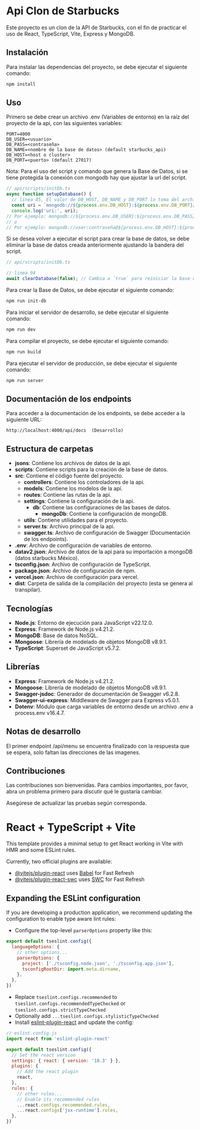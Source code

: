 # Api Clon de Starbucks

Este proyecto es un clon de la API de Starbucks, con el fin de practicar el uso de React, TypeScript, Vite, Express y MongoDB.

## Instalación

Para instalar las dependencias del proyecto, se debe ejecutar el siguiente comando:

```bash
npm install
```

## Uso

Primero se debe crear un archivo .env (Variables de entorno) en la raíz del proyecto de la api, con las siguientes variables:

```
PORT=4000
DB_USER=<usuario>
DB_PASS=<contraseña>
DB_NAME=<nombre de la base de datos> (default starbucks_api)
DB_HOST=<host o cluster>
DB_PORT=<puerto> (default 27017)
```

Nota: Para el uso del script y comando que genera la Base de Datos, si se tiene protegida la conexión con mongodb hay que ajustar la url del script.

```typescript
// api/scripts/initDb.ts
async function setupDatabase() {
  // linea 85, El valor de DB_HOST, DB_NAME y DB_PORT lo toma del archivo .env
  const uri = `mongodb://${process.env.DB_HOST}:${process.env.DB_PORT}/${process.env.DB_NAME}`;
  console.log('uri:', uri);
// Por ejemplo: mongodb://${process.env.DB_USER}:${process.env.DB_PASS}@${process.env.DB_HOST}:${process.env.DB_PORT}/${process.env.DB_NAME}
// o
// Por ejemplo: mongodb://user:contraseña@${process.env.DB_HOST}:${process.env.DB_PORT}/${process.env.DB_NAME}
```

Si se desea volver a ejecutar el script para crear la base de datos, se debe eliminar la base de datos creada anteriormente ajustando la bandera del script.
    
```typescript
// api/scripts/initDb.ts

// linea 94
await clearDatabase(false); // Cambia a `true` para reiniciar la base de datos, esto elimina la base de datos actual de la api
```

Para crear la Base de Datos, se debe ejecutar el siguiente comando:

```bash
npm run init-db
```

Para iniciar el servidor de desarrollo, se debe ejecutar el siguiente comando:

```bash
npm run dev
```

Para compilar el proyecto, se debe ejecutar el siguiente comando:

```bash
npm run build
```

Para ejecutar el servidor de producción, se debe ejecutar el siguiente comando:

```bash
npm run server
```

## Documentación de los endpoints

Para acceder a la documentación de los endpoints, se debe acceder a la siguiente URL:

```
http://localhost:4000/api/docs  (Desarrollo)
```

## Estructura de carpetas

- **jsons**: Contiene los archivos de datos de la api.
- **scripts**: Contiene scripts para la creación de la base de datos.
- **src**: Contiene el código fuente del proyecto.
  - **controllers**: Contiene los controladores de la api.
  - **models**: Contiene los modelos de la api.
  - **routes**: Contiene las rutas de la api.
  - **settings**: Contiene la configuración de la api.
    - **db**: Contiene las configuraciones de las bases de datos.
      - **mongoDb**: Contiene la configuración de mongoDB.
  - **utils**: Contiene utilidades para el proyecto.
  - **server.ts**: Archivo principal de la api.
  - **swagger.ts**: Archivo de configuración de Swagger (Documentación de los endpoints).
- **.env**: Archivo de configuración de variables de entorno.
- **datav2.json**: Archivo de datos de la api para su importación a mongoDB (datos starbucks México).
- **tsconfig.json**: Archivo de configuración de TypeScript.
- **package.json**: Archivo de configuración de npm.
- **vercel.json**: Archivo de configuración para vercel.
- **dist**: Carpeta de salida de la compilación del proyecto (esta se genera al transpilar).

## Tecnologías

- **Node.js**: Entorno de ejecución para JavaScript v22.12.0.
- **Express**: Framework de Node.js v4.21.2.
- **MongoDB**: Base de datos NoSQL.
- **Mongoose**: Librería de modelado de objetos MongoDB v8.9.1.
- **TypeScript**: Superset de JavaScript v5.7.2.

## Librerías

- **Express**: Framework de Node.js v4.21.2.
- **Mongoose**: Librería de modelado de objetos MongoDB v8.9.1.
- **Swagger-jsdoc**: Generador de documentación de Swagger v6.2.8.
- **Swagger-ui-express**: Middleware de Swagger para Express v5.0.1.
- **Dotenv**: Módulo que carga variables de entorno desde un archivo .env a process.env v16.4.7.

## Notas de desarrollo

El primer endpoint /api/menu se encuentra finalizado con la respuesta que se espera, solo faltan las direcciones de las imagenes.


## Contribuciones

Las contribuciones son bienvenidas. Para cambios importantes, por favor, abra un problema primero para discutir qué le gustaría cambiar.

Asegúrese de actualizar las pruebas según corresponda.

# React + TypeScript + Vite

This template provides a minimal setup to get React working in Vite with HMR and some ESLint rules.

Currently, two official plugins are available:

- [@vitejs/plugin-react](https://github.com/vitejs/vite-plugin-react/blob/main/packages/plugin-react/README.md) uses [Babel](https://babeljs.io/) for Fast Refresh
- [@vitejs/plugin-react-swc](https://github.com/vitejs/vite-plugin-react-swc) uses [SWC](https://swc.rs/) for Fast Refresh

## Expanding the ESLint configuration

If you are developing a production application, we recommend updating the configuration to enable type aware lint rules:

- Configure the top-level `parserOptions` property like this:

```js
export default tseslint.config({
  languageOptions: {
    // other options...
    parserOptions: {
      project: ['./tsconfig.node.json', './tsconfig.app.json'],
      tsconfigRootDir: import.meta.dirname,
    },
  },
})
```

- Replace `tseslint.configs.recommended` to `tseslint.configs.recommendedTypeChecked` or `tseslint.configs.strictTypeChecked`
- Optionally add `...tseslint.configs.stylisticTypeChecked`
- Install [eslint-plugin-react](https://github.com/jsx-eslint/eslint-plugin-react) and update the config:

```js
// eslint.config.js
import react from 'eslint-plugin-react'

export default tseslint.config({
  // Set the react version
  settings: { react: { version: '18.3' } },
  plugins: {
    // Add the react plugin
    react,
  },
  rules: {
    // other rules...
    // Enable its recommended rules
    ...react.configs.recommended.rules,
    ...react.configs['jsx-runtime'].rules,
  },
})
```
